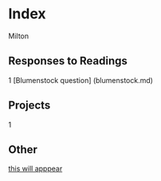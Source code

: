 # Index

Milton

## Responses to Readings
1 [Blumenstock question] (blumenstock.md) 
## Projects
1 
## Other
[this will apppear](https://www.google.com)
